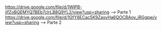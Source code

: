 https://drive.google.com/file/d/1WlPB-iIfZoBQEMYQ7BEb7cIrLB8Q9YL2/view?usp=sharing --> Parte 1
https://drive.google.com/file/d/1GfY8ECac5K9ZasvHa6QOCBAoy_iRGgpw/view?usp=sharing --> Parte 2
